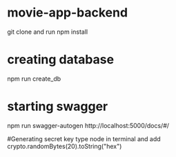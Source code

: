 # movie-app-backend
git clone and run npm install
# creating database
npm run create_db
# starting swagger
npm run swagger-autogen
http://localhost:5000/docs/#/

#Generating secret key
type node in terminal and  add crypto.randomBytes(20).toString("hex")
